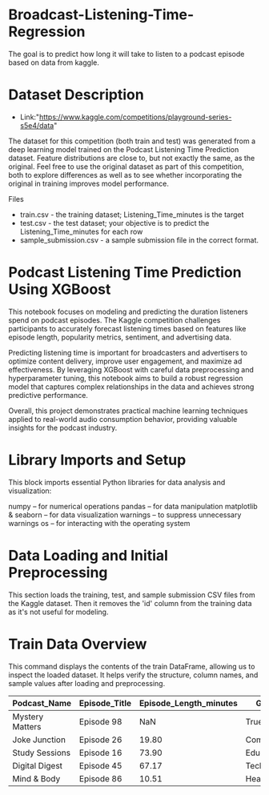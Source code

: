 # Broadcast-Listening-Time-Regression
The goal is to predict how long it will take to listen to a podcast episode based on data from kaggle.

# Dataset Description
+ Link:"https://www.kaggle.com/competitions/playground-series-s5e4/data"

The dataset for this competition (both train and test) was generated from a deep learning model trained on the Podcast Listening Time Prediction dataset. Feature distributions are close to, but not exactly the same, as the original. Feel free to use the original dataset as part of this competition, both to explore differences as well as to see whether incorporating the original in training improves model performance.

Files
- train.csv - the training dataset; Listening_Time_minutes is the target
- test.csv - the test dataset; your objective is to predict the Listening_Time_minutes for each row
- sample_submission.csv - a sample submission file in the correct format.

# Podcast Listening Time Prediction Using XGBoost
This notebook focuses on modeling and predicting the duration listeners spend on podcast episodes. The Kaggle competition challenges participants to accurately forecast listening times based on features like episode length, popularity metrics, sentiment, and advertising data.

Predicting listening time is important for broadcasters and advertisers to optimize content delivery, improve user engagement, and maximize ad effectiveness. By leveraging XGBoost with careful data preprocessing and hyperparameter tuning, this notebook aims to build a robust regression model that captures complex relationships in the data and achieves strong predictive performance.

Overall, this project demonstrates practical machine learning techniques applied to real-world audio consumption behavior, providing valuable insights for the podcast industry.

# Library Imports and Setup
This block imports essential Python libraries for data analysis and visualization:

numpy – for numerical operations
pandas – for data manipulation
matplotlib & seaborn – for data visualization
warnings – to suppress unnecessary warnings
os – for interacting with the operating system

# Data Loading and Initial Preprocessing
This section loads the training, test, and sample submission CSV files from the Kaggle dataset. Then it removes the 'id' column from the training data as it's not useful for modeling.

# Train Data Overview
This command displays the contents of the train DataFrame, allowing us to inspect the loaded dataset. It helps verify the structure, column names, and sample values after loading and preprocessing.

| Podcast_Name    | Episode_Title | Episode_Length_minutes | Genre       | Host_Popularity_percentage | Publication_Day | Publication_Time |
|-----------------|---------------|-------------------------|-------------|----------------------------|-----------------|------------------|
| Mystery Matters | Episode 98    | NaN                     | True Crime  | 74.81                      | Thursday        | Night            |
| Joke Junction   | Episode 26    | 19.80                   | Comedy      | 66.95                      | Saturday        | Afternoon        |
| Study Sessions  | Episode 16    | 73.90                   | Education   | 69.97                      | Tuesday         | Evening          |
| Digital Digest  | Episode 45    | 67.17                   | Technology  | 57.22                      | Monday          | Morning          |
| Mind & Body     | Episode 86    | 10.51                   | Health      | 80.07                      | Monday          | Afternoon        |

